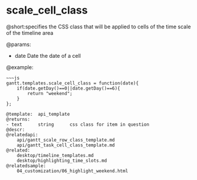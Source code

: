 scale_cell_class
=============
@short:specifies the CSS class that will be applied to cells of the time scale of the timeline area 
	
@params:
- date	Date	the date of a cell



@example:
<style>
.weekend{ background: #f4f7f4 !important;}
</style>
~~~
~~~js
gantt.templates.scale_cell_class = function(date){
	if(date.getDay()==0||date.getDay()==6){
		return "weekend";
	}
};

@template:	api_template
@returns:
- text		string		css class for item in question
@descr:
@relatedapi:
    api/gantt_scale_row_class_template.md
	api/gantt_task_cell_class_template.md
@related:
 	desktop/timeline_templates.md
	desktop/highlighting_time_slots.md
@relatedsample:
	04_customization/06_highlight_weekend.html


